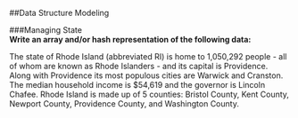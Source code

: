 ##Data Structure Modeling

###Managing State
<br>
**Write an array and/or hash representation of the following data:**

The state of Rhode Island (abbreviated RI) is home to 1,050,292 people - all of whom are known as Rhode Islanders - and its capital is Providence. Along with Providence its most populous cities are Warwick and Cranston. The median household income is $54,619 and the governor is Lincoln Chafee. Rhode Island is made up of 5 counties: Bristol County, Kent County, Newport County, Providence County, and Washington County.

